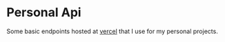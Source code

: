 # Personal Api

Some basic endpoints hosted at [vercel](https://personal-sutne.vercel.app) that I use for my personal projects.